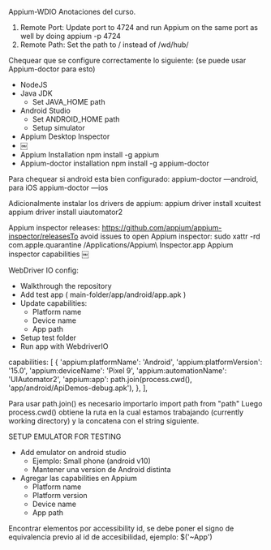 Appium-WDIO
Anotaciones del curso. 

1. Remote Port: Update port to 4724 and run Appium on the same port as well by doing appium -p 4724
2. Remote Path: Set the path to / instead of /wd/hub/

Chequear que se configure correctamente lo siguiente: (se puede usar Appium-doctor para esto) 
* NodeJS
* Java JDK
    * Set JAVA_HOME path
* Android Studio
    * Set ANDROID_HOME path
    * Setup simulator
* Appium Desktop Inspector
* ￼
* Appium Installation 
npm install -g appium
* Appium-doctor installation
npm install -g appium-doctor

Para chequear si android esta bien configurado: appium-doctor —android, para iOS appium-doctor —ios

Adicionalmente instalar los drivers de appium:
appium driver install xcuitest
appium driver install uiautomator2

Appium inspector releases: https://github.com/appium/appium-inspector/releasesTo avoid issues to open Appium inspector: sudo xattr -rd com.apple.quarantine /Applications/Appium\ Inspector.app
Appium inspector capabilities
￼

WebDriver IO config:
* Walkthrough the repository
* Add test app ( main-folder/app/android/app.apk )
* Update capabilities: 
    * Platform name
    * Device name
    * App path
* Setup test folder
* Run app with WebdriverIO

capabilities: [
    {
      'appium:platformName': 'Android',
      'appium:platformVersion': '15.0',
      'appium:deviceName': 'Pixel 9',
      'appium:automationName': 'UIAutomator2',
      'appium:app': path.join(process.cwd(), 'app/android/ApiDemos-debug.apk'),
    },
  ],

Para usar path.join() es necesario importarlo
import path from "path"
Luego process.cwd() obtiene la ruta en la cual estamos trabajando (currently working directory) y la concatena con el string siguiente.

SETUP EMULATOR FOR TESTING

* Add emulator on android studio
    * Ejemplo: Small phone (android v10)
    * Mantener una version de Android distinta
* Agregar las capabilities en Appium
    * Platform name
    * Platform version
    * Device name
    * App path

Encontrar elementos por accessibility id, se debe poner el signo de equivalencia previo al id de accesibilidad, ejemplo:
$('~App')
